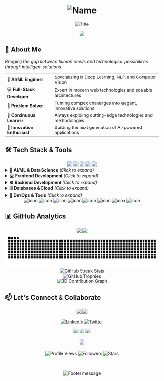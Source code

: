 <!-- Elegant Header -->
<div align="center">
  <h1>
    <img src="https://readme-typing-svg.demolab.com?font=JetBrains+Mono&weight=700&size=42&duration=3000&pause=1000&color=58A6FF&center=true&vCenter=true&width=600&lines=Pranoor+Singh+Khurana" alt="Name" />
  </h1>
  <p>
    <img src="https://readme-typing-svg.demolab.com?font=JetBrains+Mono&weight=400&size=18&duration=4000&pause=1000&color=8B949E&center=true&vCenter=true&width=800&lines=Fullstack+AI+Developer+%7C+Machine+Learning+Engineer;Building+intelligent+solutions+for+tomorrow's+challenges" alt="Title" />
  </p>
</div>

<div align="center">
  <img src="https://user-images.githubusercontent.com/74038190/225813708-98b745f2-7d22-48cf-9150-083f1b00d6c9.gif" width="500">
</div>

## 🚀 About Me

<div align="left">
  <p align="left">
    <em>Bridging the gap between human needs and technological possibilities through intelligent solutions.</em>
  </p>
</div>

<div align="center">
  <table>
    <tr>
      <td>🤖 <strong>AI/ML Engineer</strong></td>
      <td>Specializing in Deep Learning, NLP, and Computer Vision</td>
    </tr>
    <tr>
      <td>💻 <strong>Full-Stack Developer</strong></td>
      <td>Expert in modern web technologies and scalable architectures</td>
    </tr>
    <tr>
      <td>🎯 <strong>Problem Solver</strong></td>
      <td>Turning complex challenges into elegant, innovative solutions</td>
    </tr>
    <tr>
      <td>🌱 <strong>Continuous Learner</strong></td>
      <td>Always exploring cutting-edge technologies and methodologies</td>
    </tr>
    <tr>
      <td>🚀 <strong>Innovation Enthusiast</strong></td>
      <td>Building the next generation of AI-powered applications</td>
    </tr>
  </table>
</div>

## 🛠️ Tech Stack & Tools

<div align="center">
  <img src="https://user-images.githubusercontent.com/74038190/212257454-16e3712e-945a-4ca2-b238-408ad0bf87e6.gif" width="100">
  <img src="https://user-images.githubusercontent.com/74038190/212257472-08e52665-c503-4bd9-aa20-f5a4dae769b5.gif" width="100">
  <img src="https://user-images.githubusercontent.com/74038190/212257465-7ce8d493-cac5-494e-982a-5a9deb852c4b.gif" width="100">
  <img src="https://user-images.githubusercontent.com/74038190/212257460-738ff738-247f-4445-a718-cdd0ca76e2db.gif" width="100">
  <img src="https://user-images.githubusercontent.com/74038190/212257467-871d32b7-e401-42e8-a166-fcfd7baa4c6b.gif" width="100">
</div>

<details>
<summary><b>🤖 AI/ML & Data Science</b> <em>(Click to expand)</em></summary>
<br>
<div align="center">

![Python](https://img.shields.io/badge/Python-3776AB?style=for-the-badge&logo=python&logoColor=white)
![TensorFlow](https://img.shields.io/badge/TensorFlow-FF6F00?style=for-the-badge&logo=tensorflow&logoColor=white)
![PyTorch](https://img.shields.io/badge/PyTorch-EE4C2C?style=for-the-badge&logo=pytorch&logoColor=white)
![Scikit-learn](https://img.shields.io/badge/scikit--learn-F7931E?style=for-the-badge&logo=scikit-learn&logoColor=white)
![Pandas](https://img.shields.io/badge/pandas-150458?style=for-the-badge&logo=pandas&logoColor=white)
![NumPy](https://img.shields.io/badge/numpy-013243?style=for-the-badge&logo=numpy&logoColor=white)
![OpenCV](https://img.shields.io/badge/opencv-5C3EE8?style=for-the-badge&logo=opencv&logoColor=white)
![Jupyter](https://img.shields.io/badge/jupyter-F37626?style=for-the-badge&logo=jupyter&logoColor=white)

</div>
</details>

<details>
<summary><b>💻 Frontend Development</b> <em>(Click to expand)</em></summary>
<br>
<div align="center">

![React](https://img.shields.io/badge/React-20232A?style=for-the-badge&logo=react&logoColor=61DAFB)
![Next.js](https://img.shields.io/badge/Next.js-000000?style=for-the-badge&logo=next.js&logoColor=white)
![TypeScript](https://img.shields.io/badge/TypeScript-007ACC?style=for-the-badge&logo=typescript&logoColor=white)
![JavaScript](https://img.shields.io/badge/JavaScript-323330?style=for-the-badge&logo=javascript&logoColor=F7DF1E)
![HTML5](https://img.shields.io/badge/HTML5-E34F26?style=for-the-badge&logo=html5&logoColor=white)
![CSS3](https://img.shields.io/badge/CSS3-1572B6?style=for-the-badge&logo=css3&logoColor=white)
![Tailwind CSS](https://img.shields.io/badge/Tailwind_CSS-38B2AC?style=for-the-badge&logo=tailwind-css&logoColor=white)

</div>
</details>

<details>
<summary><b>⚙️ Backend Development</b> <em>(Click to expand)</em></summary>
<br>
<div align="center">

![Node.js](https://img.shields.io/badge/Node.js-43853D?style=for-the-badge&logo=node.js&logoColor=white)
![Express.js](https://img.shields.io/badge/Express.js-404D59?style=for-the-badge&logo=express&logoColor=white)
![Django](https://img.shields.io/badge/Django-092E20?style=for-the-badge&logo=django&logoColor=white)
![FastAPI](https://img.shields.io/badge/FastAPI-005571?style=for-the-badge&logo=fastapi&logoColor=white)
![Flask](https://img.shields.io/badge/Flask-000000?style=for-the-badge&logo=flask&logoColor=white)

</div>
</details>

<details>
<summary><b>🗄️ Databases & Cloud</b> <em>(Click to expand)</em></summary>
<br>
<div align="center">

![MongoDB](https://img.shields.io/badge/MongoDB-4EA94B?style=for-the-badge&logo=mongodb&logoColor=white)
![PostgreSQL](https://img.shields.io/badge/PostgreSQL-316192?style=for-the-badge&logo=postgresql&logoColor=white)
![AWS](https://img.shields.io/badge/Amazon_AWS-232F3E?style=for-the-badge&logo=amazon-aws&logoColor=white)
![Google Cloud](https://img.shields.io/badge/Google_Cloud-4285F4?style=for-the-badge&logo=google-cloud&logoColor=white)
![Docker](https://img.shields.io/badge/docker-0db7ed?style=for-the-badge&logo=docker&logoColor=white)

</div>
</details>

<details>
<summary><b>🔧 DevOps & Tools</b> <em>(Click to expand)</em></summary>
<br>
<div align="center">

![Git](https://img.shields.io/badge/git-F05032?style=for-the-badge&logo=git&logoColor=white)
![GitHub](https://img.shields.io/badge/github-181717?style=for-the-badge&logo=github&logoColor=white)
![VS Code](https://img.shields.io/badge/Visual_Studio_Code-0078D4?style=for-the-badge&logo=visual%20studio%20code&logoColor=white)
![Linux](https://img.shields.io/badge/Linux-FCC624?style=for-the-badge&logo=linux&logoColor=black)
![Postman](https://img.shields.io/badge/Postman-FF6C37?style=for-the-badge&logo=postman&logoColor=white)

</div>
</details>

<!-- Animated Tech Icons -->
<div align="center">
  <img src="https://techstack-generator.vercel.app/python-icon.svg" alt="icon" width="50" height="50" />
  <img src="https://techstack-generator.vercel.app/react-icon.svg" alt="icon" width="50" height="50" />
  <img src="https://techstack-generator.vercel.app/js-icon.svg" alt="icon" width="50" height="50" />
  <img src="https://techstack-generator.vercel.app/ts-icon.svg" alt="icon" width="50" height="50" />
  <img src="https://techstack-generator.vercel.app/aws-icon.svg" alt="icon" width="50" height="50" />
  <img src="https://techstack-generator.vercel.app/docker-icon.svg" alt="icon" width="50" height="50" />
  <img src="https://techstack-generator.vercel.app/kubernetes-icon.svg" alt="icon" width="50" height="50" />
  <img src="https://techstack-generator.vercel.app/github-icon.svg" alt="icon" width="50" height="50" />
</div>

## 📊 GitHub Analytics

<!-- Stats Cards with Animation -->
<div align="center">
  <img height="180em" src="https://github-readme-stats-sigma-five.vercel.app/api?username=pranoor&show_icons=true&theme=tokyonight&include_all_commits=true&count_private=true&border_radius=20&hide_border=true&bg_color=0D1117&title_color=58A6FF&icon_color=1F6FEB&text_color=C9D1D9&border_color=21262D"/>
  <img height="180em" src="https://github-readme-stats-sigma-five.vercel.app/api/top-langs/?username=pranoor&layout=compact&langs_count=8&theme=tokyonight&border_radius=20&hide_border=true&bg_color=0D1117&title_color=58A6FF&text_color=C9D1D9&border_color=21262D"/>
</div>

<!-- Animated Streak Stats -->

<div align="center">
  <img src="https://raw.githubusercontent.com/pranoor/pranoor/output/snake.svg" alt="Snake animation" />
</div>


<div align="center">
  <img src="https://github-readme-streak-stats.herokuapp.com/?user=pranoor&theme=tokyonight&hide_border=true&background=0D1117&stroke=58A6FF&ring=58A6FF&fire=FF6B35&currStreakNum=C9D1D9&sideNums=C9D1D9&currStreakLabel=C9D1D9&sideLabels=C9D1D9&dates=8B949E&border_radius=20" alt="GitHub Streak Stats" />
</div>

<!-- Enhanced Trophies -->
<div align="center">
  <img src="https://github-profile-trophy.vercel.app/?username=pranoor&theme=algolia&no-frame=true&row=1&column=7&margin-w=10&margin-h=10" alt="GitHub Trophies" />
</div>

<!-- 3D Contribution Graph -->
<div align="center">
  <img src="https://github-readme-activity-graph.vercel.app/graph?username=pranoor&theme=tokyo-night&hide_border=true&bg_color=0D1117&color=58A6FF&line=1F6FEB&point=FF6B35&area=true&area_color=1F6FEB" alt="3D Contribution Graph" />
</div>

## 📫 Let's Connect & Collaborate

<!-- Animated Connection Icons -->
<div align="center">
  <img src="https://user-images.githubusercontent.com/74038190/235294012-0a55e343-37ad-4b0f-924f-c8431d9d2483.gif" width="100">
  <img src="https://user-images.githubusercontent.com/74038190/235294011-b8074c31-9097-4a65-a594-4151b58743a8.gif" width="100">
</div>

<div align="center">

[![LinkedIn](https://img.shields.io/badge/LinkedIn-0077B5?style=for-the-badge&logo=linkedin&logoColor=white&labelColor=0077B5)](https://www.linkedin.com/in/pranoor-singh-khurana-765a70241/)
[![Twitter](https://img.shields.io/badge/Twitter-1DA1F2?style=for-the-badge&logo=twitter&logoColor=white&labelColor=1DA1F2)](https://twitter.com/PranoorKhurana)

</div>

<!-- Contact Stats -->
<div align="center">
  <img src="https://img.shields.io/badge/💼_Open_for_Opportunities-YES-brightgreen?style=for-the-badge" />
  <img src="https://img.shields.io/badge/🤝_Available_for_Consulting-YES-blue?style=for-the-badge" />
  <img src="https://img.shields.io/badge/📍_Location-Global_Remote-orange?style=for-the-badge" />
</div>

<!-- Elegant Footer -->
<div align="center">
  <br>
  <img src="https://user-images.githubusercontent.com/74038190/206662607-d9e7591e-bbf9-42f9-9386-29efc927bc16.gif" width="80">
  <br><br>
  
  <img src="https://komarev.com/ghpvc/?username=pranoor&label=Profile%20Views&color=58A6FF&style=flat&labelColor=0D1117" alt="Profile Views" />
  <img src="https://img.shields.io/github/followers/pranoor?label=Followers&style=flat&color=1F6FEB&labelColor=0D1117" alt="Followers" />
  <img src="https://img.shields.io/github/stars/pranoor?label=Stars&style=flat&color=FFD700&labelColor=0D1117" alt="Stars" />
  
  <br><br>
  <img src="https://readme-typing-svg.demolab.com?font=JetBrains+Mono&size=16&duration=4000&pause=1000&color=8B949E&center=true&vCenter=true&width=500&lines=Thank+you+for+visiting+my+profile;Let's+connect+and+build+something+amazing;Code+with+passion%2C+build+with+purpose" alt="Footer message" />
  
</div>

